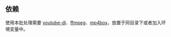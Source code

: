 ## 依赖
使用本批处理需要 [youtube-dl](https://github.com/rg3/youtube-dl)、[ffmpeg](https://www.ffmpeg.org/)、[mp4box](https://gpac.wp.imt.fr/mp4box/)，放置于同目录下或者加入环境变量中。
